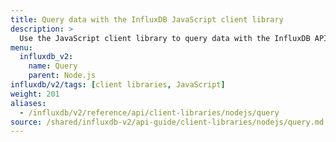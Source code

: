 ```yaml
---
title: Query data with the InfluxDB JavaScript client library
description: >
  Use the JavaScript client library to query data with the InfluxDB API in Node.js.
menu:
  influxdb_v2:
    name: Query
    parent: Node.js
influxdb/v2/tags: [client libraries, JavaScript]
weight: 201
aliases:
  - /influxdb/v2/reference/api/client-libraries/nodejs/query
source: /shared/influxdb-v2/api-guide/client-libraries/nodejs/query.md
---
```


<!-- The content for this file is located at
// SOURCE content/shared/influxdb-v2/api-guide/client-libraries/nodejs/query.md -->
